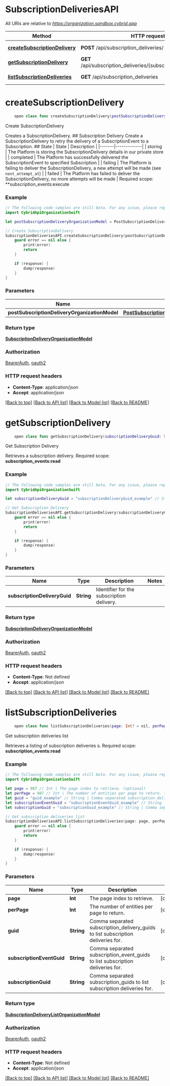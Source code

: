 # SubscriptionDeliveriesAPI

All URIs are relative to *https://organization.sandbox.cybrid.app*

Method | HTTP request | Description
------------- | ------------- | -------------
[**createSubscriptionDelivery**](SubscriptionDeliveriesAPI.md#createsubscriptiondelivery) | **POST** /api/subscription_deliveries/ | Create SubscriptionDelivery
[**getSubscriptionDelivery**](SubscriptionDeliveriesAPI.md#getsubscriptiondelivery) | **GET** /api/subscription_deliveries/{subscription_delivery_guid} | Get Subscription Delivery 
[**listSubscriptionDeliveries**](SubscriptionDeliveriesAPI.md#listsubscriptiondeliveries) | **GET** /api/subscription_deliveries | Get subscription deliveries list


# **createSubscriptionDelivery**
```swift
    open class func createSubscriptionDelivery(postSubscriptionDeliveryOrganizationModel: PostSubscriptionDeliveryOrganizationModel, completion: @escaping (_ data: SubscriptionDeliveryOrganizationModel?, _ error: Error?) -> Void)
```

Create SubscriptionDelivery

Creates a SubscriptionDelivery.  ## Subscription Delivery  Create a SubscriptionDelivery to retry the delivery of a SubscriptionEvent to a Subscription.  ## State  | State | Description | |-------|-------------| | storing | The Platform is storing the SubscriptionDelivery details in our private store | | completed | The Platform has successfully delivered the SubscriptionEvent to specified Subscription | | failing | The Platform is failing to deliver the SubscriptionDelivery,  a new attempt will be made (see `next_attempt_at`) | | failed | The Platform has failed to deliver the SubscriptionDelivery, no more attempts will be made |    Required scope: **subscription_events:execute

### Example
```swift
// The following code samples are still beta. For any issue, please report via http://github.com/OpenAPITools/openapi-generator/issues/new
import CybridApiOrganizationSwift

let postSubscriptionDeliveryOrganizationModel = PostSubscriptionDelivery(subscriptionEventGuid: "subscriptionEventGuid_example", subscriptionGuid: "subscriptionGuid_example") // PostSubscriptionDeliveryOrganizationModel | 

// Create SubscriptionDelivery
SubscriptionDeliveriesAPI.createSubscriptionDelivery(postSubscriptionDeliveryOrganizationModel: postSubscriptionDeliveryOrganizationModel) { (response, error) in
    guard error == nil else {
        print(error)
        return
    }

    if (response) {
        dump(response)
    }
}
```

### Parameters

Name | Type | Description  | Notes
------------- | ------------- | ------------- | -------------
 **postSubscriptionDeliveryOrganizationModel** | [**PostSubscriptionDeliveryOrganizationModel**](PostSubscriptionDeliveryOrganizationModel.md) |  | 

### Return type

[**SubscriptionDeliveryOrganizationModel**](SubscriptionDeliveryOrganizationModel.md)

### Authorization

[BearerAuth](../README.md#BearerAuth), [oauth2](../README.md#oauth2)

### HTTP request headers

 - **Content-Type**: application/json
 - **Accept**: application/json

[[Back to top]](#) [[Back to API list]](../README.md#documentation-for-api-endpoints) [[Back to Model list]](../README.md#documentation-for-models) [[Back to README]](../README.md)

# **getSubscriptionDelivery**
```swift
    open class func getSubscriptionDelivery(subscriptionDeliveryGuid: String, completion: @escaping (_ data: SubscriptionDeliveryOrganizationModel?, _ error: Error?) -> Void)
```

Get Subscription Delivery 

Retrieves a subscription delivery.  Required scope: **subscription_events:read**

### Example
```swift
// The following code samples are still beta. For any issue, please report via http://github.com/OpenAPITools/openapi-generator/issues/new
import CybridApiOrganizationSwift

let subscriptionDeliveryGuid = "subscriptionDeliveryGuid_example" // String | Identifier for the subscription delivery.

// Get Subscription Delivery 
SubscriptionDeliveriesAPI.getSubscriptionDelivery(subscriptionDeliveryGuid: subscriptionDeliveryGuid) { (response, error) in
    guard error == nil else {
        print(error)
        return
    }

    if (response) {
        dump(response)
    }
}
```

### Parameters

Name | Type | Description  | Notes
------------- | ------------- | ------------- | -------------
 **subscriptionDeliveryGuid** | **String** | Identifier for the subscription delivery. | 

### Return type

[**SubscriptionDeliveryOrganizationModel**](SubscriptionDeliveryOrganizationModel.md)

### Authorization

[BearerAuth](../README.md#BearerAuth), [oauth2](../README.md#oauth2)

### HTTP request headers

 - **Content-Type**: Not defined
 - **Accept**: application/json

[[Back to top]](#) [[Back to API list]](../README.md#documentation-for-api-endpoints) [[Back to Model list]](../README.md#documentation-for-models) [[Back to README]](../README.md)

# **listSubscriptionDeliveries**
```swift
    open class func listSubscriptionDeliveries(page: Int? = nil, perPage: Int? = nil, guid: String? = nil, subscriptionEventGuid: String? = nil, subscriptionGuid: String? = nil, completion: @escaping (_ data: SubscriptionDeliveryListOrganizationModel?, _ error: Error?) -> Void)
```

Get subscription deliveries list

Retrieves a listing of subscription deliveries s.  Required scope: **subscription_events:read**

### Example
```swift
// The following code samples are still beta. For any issue, please report via http://github.com/OpenAPITools/openapi-generator/issues/new
import CybridApiOrganizationSwift

let page = 987 // Int | The page index to retrieve. (optional)
let perPage = 987 // Int | The number of entities per page to return. (optional)
let guid = "guid_example" // String | Comma separated subscription_delivery_guids to list subscription deliveries for. (optional)
let subscriptionEventGuid = "subscriptionEventGuid_example" // String | Comma separated subscription_event_guids to list subscription deliveries for. (optional)
let subscriptionGuid = "subscriptionGuid_example" // String | Comma separated subscription_guids to list subscription deliveries for. (optional)

// Get subscription deliveries list
SubscriptionDeliveriesAPI.listSubscriptionDeliveries(page: page, perPage: perPage, guid: guid, subscriptionEventGuid: subscriptionEventGuid, subscriptionGuid: subscriptionGuid) { (response, error) in
    guard error == nil else {
        print(error)
        return
    }

    if (response) {
        dump(response)
    }
}
```

### Parameters

Name | Type | Description  | Notes
------------- | ------------- | ------------- | -------------
 **page** | **Int** | The page index to retrieve. | [optional] 
 **perPage** | **Int** | The number of entities per page to return. | [optional] 
 **guid** | **String** | Comma separated subscription_delivery_guids to list subscription deliveries for. | [optional] 
 **subscriptionEventGuid** | **String** | Comma separated subscription_event_guids to list subscription deliveries for. | [optional] 
 **subscriptionGuid** | **String** | Comma separated subscription_guids to list subscription deliveries for. | [optional] 

### Return type

[**SubscriptionDeliveryListOrganizationModel**](SubscriptionDeliveryListOrganizationModel.md)

### Authorization

[BearerAuth](../README.md#BearerAuth), [oauth2](../README.md#oauth2)

### HTTP request headers

 - **Content-Type**: Not defined
 - **Accept**: application/json

[[Back to top]](#) [[Back to API list]](../README.md#documentation-for-api-endpoints) [[Back to Model list]](../README.md#documentation-for-models) [[Back to README]](../README.md)

